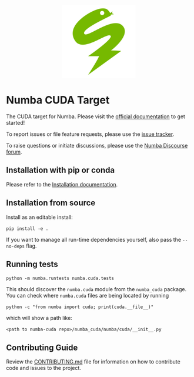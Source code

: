 <div align="center"><img src="docs/source/_static/numba-green-icon-rgb.svg" width="200"/></div>

# Numba CUDA Target

The CUDA target for Numba. Please visit the [official
documentation](https://nvidia.github.io/numba-cuda) to get started!


To report issues or file feature requests, please use the [issue
tracker](https://github.com/NVIDIA/numba-cuda/issues).

To raise questions or initiate discussions, please use the [Numba Discourse
forum](https://numba.discourse.group).

## Installation with pip or conda

Please refer to the [Installation documentation](https://nvidia.github.io/numba-cuda/user/installation.html#installation-with-a-python-package-manager).


## Installation from source

Install as an editable install:

```
pip install -e .
```

If you want to manage all run-time dependencies yourself, also pass the `--no-deps` flag.

## Running tests

```
python -m numba.runtests numba.cuda.tests
```

This should discover the `numba.cuda` module from the `numba_cuda` package. You
can check where `numba.cuda` files are being located by running

```
python -c "from numba import cuda; print(cuda.__file__)"
```

which will show a path like:

```
<path to numba-cuda repo>/numba_cuda/numba/cuda/__init__.py
```

## Contributing Guide

Review the
[CONTRIBUTING.md](https://github.com/NVIDIA/numba-cuda/blob/main/CONTRIBUTING.md)
file for information on how to contribute code and issues to the project.
